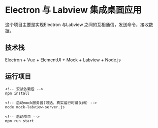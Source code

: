 # Electron 与 Labview 集成桌面应用

 这个项目主要是实现Electron 与Labview 之间的互相通信，发送命令，接收数据。

## 技术栈
Electron + Vue + ElementUI + Mock + Labview + Node.js 

## 运行项目
```
<!-- 安装依赖包 -->
npm install

<!-- 启动mock服务器(可选，真实运行时请关闭) -->
node mock-labview-server.js

<!-- 启动项目 -->
npm run start
```